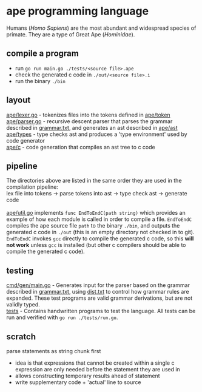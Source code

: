 # ape programming language

Humans (_Homo Sapiens_) are the most abundant and widespread species of primate. They are a type of Great Ape (_Hominidae_).

## compile a program
- run `go run main.go ./tests/<source file>.ape`
- check the generated c code in `./out/<source file>.i`
- run the binary `./bin`

## layout
[ape/lexer.go](./ape/lexer.go) - tokenizes files into the tokens defined in [ape/token](./ape/token) \
[ape/parser.go](./ape/parser.go) - recursive descent parser that parses the grammar described in [grammar.txt](./grammar.txt), and generates an ast described in [ape/ast](./ape/ast) \
[ape/types](./ape/types) - type checks ast and produces a 'type environment' used by code generator \
[ape/c](./ape/c) - code generation that compiles an ast tree to c code

## pipeline
The directories above are listed in the same order they are used in the compilation pipeline: \
lex file into tokens -> parse tokens into ast -> type check ast -> generate code
<br>
<br>
[ape/util.go](./ape/util.go) implements `func EndToEndC(path string)` which provides an example of how each module is called in order to compile a file. `EndToEndC` compiles the ape source file `path` to the binary `./bin`, and outputs the generated c code in `./out` (this is an empty directory not checked in to git). `EndToEndC` invokes `gcc` directly to compile the generated c code, so this <b>will not work</b> unless `gcc` is installed (but other c compilers should be able to compile the generated c code).

## testing
[cmd/gen/main.go](./cmd/gen/main.go) - Generates input for the parser based on the grammar described in [grammar.txt](./grammar.txt), using [dist.txt](./dist.txt) to control how grammar rules are expanded. These test programs are valid grammar derivations, but are not validly typed. \
[tests](./tests) - Contains handwritten programs to test the language. All tests can be run and verified with `go run ./tests/run.go`.

## scratch

parse statements as string chunk first
- idea is that expressions that cannot be created within a single c expression are only needed before the statement they are used in
- allows constructing temporary results ahead of statement
- write supplementary code + 'actual' line to source
